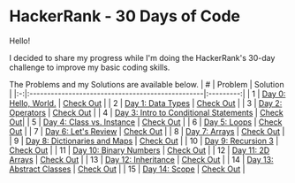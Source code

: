 # HackerRank - 30 Days of Code

Hello!

I decided to share my progress while I'm doing the HackerRank's 30-day challenge to improve my basic coding skills. 

The Problems and my Solutions are available below.
| # | Problem | Solution | 
|:-:|:-------------------------------------------------|:---------:|
| 1 | [Day 0: Hello, World.](https://www.hackerrank.com/challenges/30-hello-world/problem?isFullScreen=true) | [Check Out](https://github.com/cemtelliagaoglu/HackerRank-30DaysOfCode/tree/main/HackerRank-30DaysOfCode.playground/Pages/Day0.xcplaygroundpage/Contents.swift) |
| 2 | [Day 1: Data Types](https://www.hackerrank.com/challenges/30-data-types/problem?isFullScreen=true) | [Check Out](https://github.com/cemtelliagaoglu/HackerRank-30DaysOfCode/tree/main/HackerRank-30DaysOfCode.playground/Pages/Day1.xcplaygroundpage/Contents.swift) |
| 3 | [Day 2: Operators](https://www.hackerrank.com/challenges/30-operators/problem?isFullScreen=true) | [Check Out](https://github.com/cemtelliagaoglu/HackerRank-30DaysOfCode/blob/main/HackerRank-30DaysOfCode.playground/Pages/Day2.xcplaygroundpage/Contents.swift) |
| 4 | [Day 3: Intro to Conditional Statements](https://www.hackerrank.com/challenges/30-conditional-statements/problem?isFullScreen=true) | [Check Out](https://github.com/cemtelliagaoglu/HackerRank-30DaysOfCode/blob/main/HackerRank-30DaysOfCode.playground/Pages/Day3.xcplaygroundpage/Contents.swift)|
| 5 | [Day 4: Class vs. Instance](https://www.hackerrank.com/challenges/30-class-vs-instance/problem?isFullScreen=true) | [Check Out](https://github.com/cemtelliagaoglu/HackerRank-30DaysOfCode/blob/main/HackerRank-30DaysOfCode.playground/Pages/Day4.xcplaygroundpage/Contents.swift) |
| 6 | [Day 5: Loops](https://www.hackerrank.com/challenges/30-loops/problem?isFullScreen=true) | [Check Out](https://github.com/cemtelliagaoglu/HackerRank-30DaysOfCode/blob/main/HackerRank-30DaysOfCode.playground/Pages/Day5.xcplaygroundpage/Contents.swift) |
| 7 | [Day 6: Let's Review](https://www.hackerrank.com/challenges/30-review-loop/problem?isFullScreen=true) | [Check Out](https://github.com/cemtelliagaoglu/HackerRank-30DaysOfCode/blob/main/HackerRank-30DaysOfCode.playground/Pages/Day6.xcplaygroundpage/Contents.swift) |
| 8 | [Day 7: Arrays](https://www.hackerrank.com/challenges/30-arrays/problem?isFullScreen=true) | [Check Out](https://github.com/cemtelliagaoglu/HackerRank-30DaysOfCode/blob/main/HackerRank-30DaysOfCode.playground/Pages/Day7.xcplaygroundpage/Contents.swift) |
| 9 | [Day 8: Dictionaries and Maps](https://www.hackerrank.com/challenges/30-dictionaries-and-maps/problem?isFullScreen=true) | [Check Out](https://github.com/cemtelliagaoglu/HackerRank-30DaysOfCode/blob/main/HackerRank-30DaysOfCode.playground/Pages/Day8.xcplaygroundpage/Contents.swift) |
| 10 | [Day 9: Recursion 3](https://www.hackerrank.com/challenges/30-recursion/problem?isFullScreen=true) | [Check Out](https://github.com/cemtelliagaoglu/HackerRank-30DaysOfCode/blob/main/HackerRank-30DaysOfCode.playground/Pages/Day9.xcplaygroundpage/Contents.swift) |
| 11 | [Day 10: Binary Numbers](https://www.hackerrank.com/challenges/30-binary-numbers/problem?isFullScreen=true) | [Check Out](https://github.com/cemtelliagaoglu/HackerRank-30DaysOfCode/blob/main/HackerRank-30DaysOfCode.playground/Pages/Day10.xcplaygroundpage/Contents.swift) |
| 12 | [Day 11: 2D Arrays](https://www.hackerrank.com/challenges/30-2d-arrays?isFullScreen=true) | [Check Out](https://github.com/cemtelliagaoglu/HackerRank-30DaysOfCode/blob/main/HackerRank-30DaysOfCode.playground/Pages/Day11.xcplaygroundpage/Contents.swift) |
| 13 | [Day 12: Inheritance](https://www.hackerrank.com/challenges/30-inheritance?isFullScreen=true) | [Check Out](https://github.com/cemtelliagaoglu/HackerRank-30DaysOfCode/blob/main/HackerRank-30DaysOfCode.playground/Pages/Day12.xcplaygroundpage/Contents.swift) |
| 14 | [Day 13: Abstract Classes](https://www.hackerrank.com/challenges/30-abstract-classes?isFullScreen=true) | [Check Out](https://github.com/cemtelliagaoglu/HackerRank-30DaysOfCode/blob/main/HackerRank-30DaysOfCode.playground/Pages/Day13.xcplaygroundpage/Contents.swift) |
| 15 | [Day 14: Scope](https://www.hackerrank.com/challenges/30-scope?isFullScreen=true) | [Check Out](https://github.com/cemtelliagaoglu/HackerRank-30DaysOfCode/blob/main/HackerRank-30DaysOfCode.playground/Pages/Day14.xcplaygroundpage/Contents.swift) |



<!--
| 11 | [Day 10:]() | [Check Out]() |
https://github.com/cemtelliagaoglu/HackerRank-30DaysOfCode/blob/main/HackerRank-30DaysOfCode.playground/Pages/Day8.xcplaygroundpage/Contents.swift
-->
